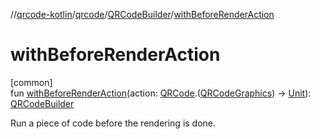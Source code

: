 //[qrcode-kotlin](../../../index.md)/[qrcode](../index.md)/[QRCodeBuilder](index.md)/[withBeforeRenderAction](with-before-render-action.md)

# withBeforeRenderAction

[common]\
fun [withBeforeRenderAction](with-before-render-action.md)(action: [QRCode](../-q-r-code/index.md).([QRCodeGraphics](../../qrcode.render/-q-r-code-graphics/index.md)) -&gt; [Unit](https://kotlinlang.org/api/latest/jvm/stdlib/kotlin/-unit/index.html)): [QRCodeBuilder](index.md)

Run a piece of code before the rendering is done.
